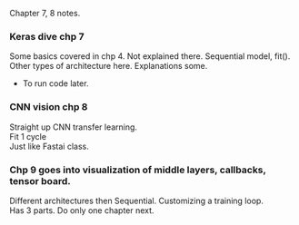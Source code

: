 Chapter 7, 8 notes.  

### Keras dive chp 7  

Some basics covered in chp 4. Not explained there. Sequential model, fit().
Other types of architecture here. Explanations some.  

 * To run code later.  

### CNN vision chp 8  

Straight up CNN transfer learning.  
Fit 1 cycle  
Just like Fastai class.  

### Chp 9 goes into visualization of middle layers, callbacks, tensor board.  
Different architectures then Sequential. Customizing a training loop.  
Has 3 parts. Do only one chapter next.  



